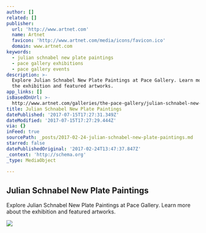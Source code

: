 ```yaml
---
author: []
related: []
publisher:
  url: 'http://www.artnet.com'
  name: Artnet
  favicon: 'http://www.artnet.com/media/icons/favicon.ico'
  domain: www.artnet.com
keywords:
  - julian schnabel new plate paintings
  - pace gallery exhibitions
  - pace gallery events
description: >-
  Explore Julian Schnabel New Plate Paintings at Pace Gallery. Learn more about
  the exhibition and featured artworks.
app_links: []
isBasedOnUrl: >-
  http://www.artnet.com/galleries/the-pace-gallery/julian-schnabel-new-plate-paintings/
title: Julian Schnabel New Plate Paintings
datePublished: '2017-07-15T17:27:31.349Z'
dateModified: '2017-07-15T17:27:29.444Z'
via: {}
inFeed: true
sourcePath: _posts/2017-02-24-julian-schnabel-new-plate-paintings.md
starred: false
datePublishedOriginal: '2017-02-24T13:47:37.847Z'
_context: 'http://schema.org'
_type: MediaObject

---
```

<article style=""><h1>Julian Schnabel New Plate Paintings</h1><p>Explore Julian Schnabel New Plate Paintings at Pace Gallery. Learn more about the exhibition and featured artworks.</p><img src="http://www.artnet.com/WebServices/images/ll1103795llgnVfDWqOHqOrCAD/julian-schnabel-rose-painting-(near-van-goghs-grave)-x,-.jpg" /></article>
